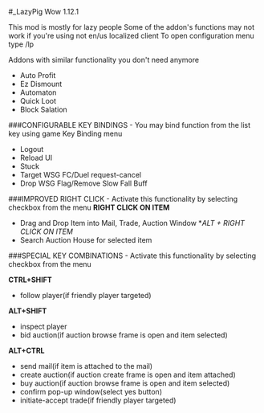 #_LazyPig Wow 1.12.1 

This mod is mostly for lazy people
Some of the addon's functions may not work if you're using not en/us localized client
To open configuration menu type /lp

Addons with similar functionality you don't need anymore
- Auto Profit
- Ez Dismount
- Automaton
- Quick Loot
- Block Salation


###CONFIGURABLE KEY BINDINGS - You may bind function from the list key using game Key Binding menu
- Logout
- Reload UI
- Stuck
- Target WSG FC/Duel request-cancel
- Drop WSG Flag/Remove Slow Fall Buff

###IMPROVED RIGHT CLICK - Activate this functionality by selecting checkbox from the menu
**RIGHT CLICK ON ITEM**
  - Drag and Drop Item into Mail, Trade, Auction Window
**ALT + RIGHT CLICK ON ITEM*
  - Search Auction House for selected item

###SPECIAL KEY COMBINATIONS - Activate this functionality by selecting checkbox from the menu

**CTRL+SHIFT**
  - follow player(if friendly player targeted)

**ALT+SHIFT**
  - inspect player
  - bid auction(if auction browse frame is open and item selected)

**ALT+CTRL**
  - send mail(if item is attached to the mail)
  - create auction(if auction create frame is open and item attached)
  - buy auction(if auction browse frame is open and item selected)
  - confirm pop-up window(select yes button)
  - initiate-accept trade(if friendly player targeted)




